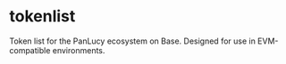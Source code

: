 # tokenlist
Token list for the PanLucy ecosystem on Base. Designed for use in EVM-compatible environments.
